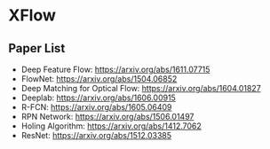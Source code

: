 # XFlow
## Paper List
+ Deep Feature Flow: <https://arxiv.org/abs/1611.07715>
+ FlowNet: <https://arxiv.org/abs/1504.06852>
+ Deep Matching for Optical Flow: <https://arxiv.org/abs/1604.01827>
+ Deeplab: <https://arxiv.org/abs/1606.00915>
+ R-FCN: <https://arxiv.org/abs/1605.06409>
+ RPN Network: <https://arxiv.org/abs/1506.01497>
+ Holing Algorithm: <https://arxiv.org/abs/1412.7062>
+ ResNet: <https://arxiv.org/abs/1512.03385>